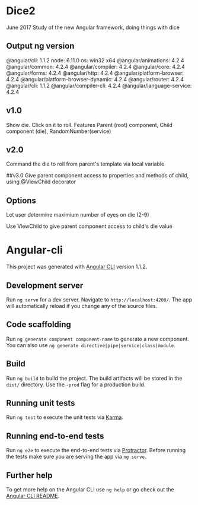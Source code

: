 # Dice2

June 2017
Study of the new Angular framework, doing things with dice

## Output ng version
@angular/cli: 1.1.2
node: 6.11.0
os: win32 x64
@angular/animations: 4.2.4
@angular/common: 4.2.4
@angular/compiler: 4.2.4
@angular/core: 4.2.4
@angular/forms: 4.2.4
@angular/http: 4.2.4
@angular/platform-browser: 4.2.4
@angular/platform-browser-dynamic: 4.2.4
@angular/router: 4.2.4
@angular/cli: 1.1.2
@angular/compiler-cli: 4.2.4
@angular/language-service: 4.2.4

## v1.0
Show die. Click on it to roll.
Features Parent (root) component, Child component (die), RandomNumber(service)

## v2.0
Command the die to roll from parent's template via local variable

##v3.0
Give parent component access to properties and methods of child, using @ViewChild decorator

## Options
Let user determine maximium number of eyes on die (2-9)

Use ViewChild to give parent component access to child's die value


# Angular-cli

This project was generated with [Angular CLI](https://github.com/angular/angular-cli) version 1.1.2.

## Development server

Run `ng serve` for a dev server. Navigate to `http://localhost:4200/`. The app will automatically reload if you change any of the source files.

## Code scaffolding

Run `ng generate component component-name` to generate a new component. You can also use `ng generate directive|pipe|service|class|module`.

## Build

Run `ng build` to build the project. The build artifacts will be stored in the `dist/` directory. Use the `-prod` flag for a production build.

## Running unit tests

Run `ng test` to execute the unit tests via [Karma](https://karma-runner.github.io).

## Running end-to-end tests

Run `ng e2e` to execute the end-to-end tests via [Protractor](http://www.protractortest.org/).
Before running the tests make sure you are serving the app via `ng serve`.

## Further help

To get more help on the Angular CLI use `ng help` or go check out the [Angular CLI README](https://github.com/angular/angular-cli/blob/master/README.md).
